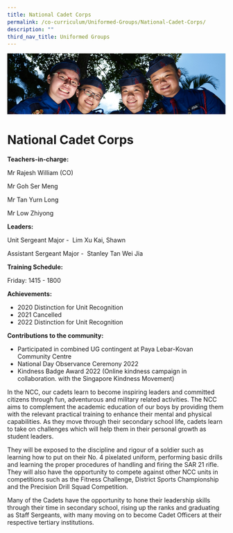 ```yaml
---
title: National Cadet Corps
permalink: /co-curriculum/Uniformed-Groups/National-Cadet-Corps/
description: ""
third_nav_title: Uniformed Groups
---
```

![](/images/CCA.jpg)

National Cadet Corps
====================

**Teachers-in-charge:**

Mr Rajesh William (CO)

Mr Goh Ser Meng  

Mr Tan Yurn Long

Mr Low Zhiyong

**Leaders:**

Unit Sergeant Major -  Lim Xu Kai, Shawn

Assistant Sergeant Major -  Stanley Tan Wei Jia 

  

**Training Schedule:** 

Friday: 1415 - 1800

  

**Achievements:**

*   2020 Distinction for Unit Recognition
*   2021 Cancelled 
*   2022 Distinction for Unit Recognition

**Contributions to the community:**

*   Participated in combined UG contingent at Paya Lebar-Kovan Community Centre 
*   National Day Observance Ceremony 2022
*   Kindness Badge Award 2022 (Online kindness campaign in collaboration. with the Singapore Kindness Movement)

  

In the NCC, our cadets learn to become inspiring leaders and committed citizens through fun, adventurous and military related activities. The NCC aims to complement the academic education of our boys by providing them with the relevant practical training to enhance their mental and physical capabilities. As they move through their secondary school life, cadets learn to take on challenges which will help them in their personal growth as student leaders.

They will be exposed to the discipline and rigour of a soldier such as learning how to put on their No. 4 pixelated uniform, performing basic drills and learning the proper procedures of handling and firing the SAR 21 rifle. They will also have the opportunity to compete against other NCC units in competitions such as the Fitness Challenge, District Sports Championship and the Precision Drill Squad Competition. 

Many of the Cadets have the opportunity to hone their leadership skills through their time in secondary school, rising up the ranks and graduating as Staff Sergeants, with many moving on to become Cadet Officers at their respective tertiary institutions.